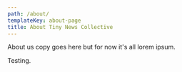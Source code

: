 ```yaml
---
path: /about/
templateKey: about-page
title: About Tiny News Collective
---
```

About us copy goes here but for now it's all lorem ipsum.

Testing.
